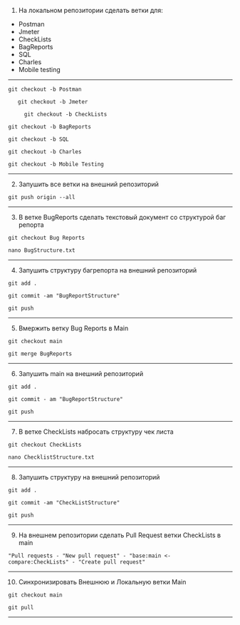 1. На локальном репозитории сделать ветки для:
- Postman
- Jmeter
- CheckLists
- BagReports
- SQL
- Charles
- Mobile testing

***
``` git checkout -b Postman  ```
    
```    git checkout -b Jmeter ```

```      git checkout -b CheckLists ```

``` git checkout -b BagReports ```

```git checkout -b SQL ```

``` git checkout -b Charles ```

``` git checkout -b Mobile Testing ```

***

2. Запушить все ветки на внешний репозиторий

 ``` git push origin --all ```
***

3. В ветке BugReports сделать текстовый документ со структурой баг репорта

``` git checkout Bug Reports ```

``` nano BugStructure.txt ```

***

4.  Запушить структуру багрепорта на внешний репозиторий

``` git add . ```

``` git commit -am "BugReportStructure" ```

``` git push ```

***

5. Вмержить ветку Bug Reports в Main

 ``` git checkout main ```

 ``` git merge BugReports ```

 ***

 6. Запушить main на внешний репозиторий

 ``` git add . ```

 ``` git commit - am "BugReportStructure" ```

 ``` git push ```
 ** *

 7. В ветке CheckLists набросать структуру чек листа

 ``` git checkout CheckLists ```

 ``` nano ChecklistStructure.txt ```

***
8. Запушить структуру на внешний репозиторий

``` git add . ```

``` git commit -am "CheckListStructure" ```

``` git push ``` 
***

9.  На внешнем репозитории сделать Pull Request ветки CheckLists в main

``` "Pull requests - "New pull request" - "base:main <- compare:CheckLists" - "Create pull request" ```
***
10. Синхронизировать Внешнюю и Локальную ветки Main

``` git checkout main ```

``` git pull ```
****
